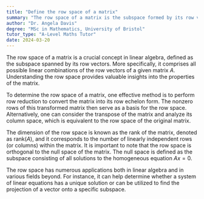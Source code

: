 ```yaml
---
title: "Define the row space of a matrix"
summary: "The row space of a matrix is the subspace formed by its row vectors, representing all possible linear combinations of those vectors."
author: "Dr. Angela Davis"
degree: "MSc in Mathematics, University of Bristol"
tutor_type: "A-Level Maths Tutor"
date: 2024-03-20
---
```


The row space of a matrix is a crucial concept in linear algebra, defined as the subspace spanned by its row vectors. More specifically, it comprises all possible linear combinations of the row vectors of a given matrix $A$. Understanding the row space provides valuable insights into the properties of the matrix.

To determine the row space of a matrix, one effective method is to perform row reduction to convert the matrix into its row echelon form. The nonzero rows of this transformed matrix then serve as a basis for the row space. Alternatively, one can consider the transpose of the matrix and analyze its column space, which is equivalent to the row space of the original matrix.

The dimension of the row space is known as the rank of the matrix, denoted as $\text{rank}(A)$, and it corresponds to the number of linearly independent rows (or columns) within the matrix. It is important to note that the row space is orthogonal to the null space of the matrix. The null space is defined as the subspace consisting of all solutions to the homogeneous equation $Ax = 0$.

The row space has numerous applications both in linear algebra and in various fields beyond. For instance, it can help determine whether a system of linear equations has a unique solution or can be utilized to find the projection of a vector onto a specific subspace.
    